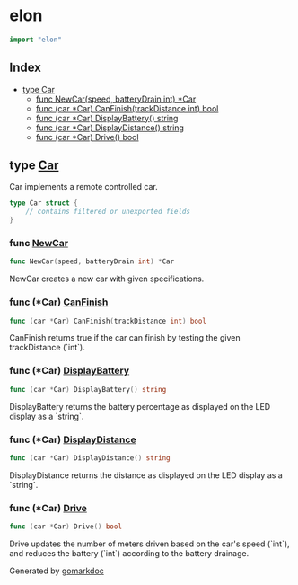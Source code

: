 <!-- Code generated by gomarkdoc. DO NOT EDIT -->

# elon

```go
import "elon"
```

## Index

- [type Car](<#type-car>)
  - [func NewCar(speed, batteryDrain int) *Car](<#func-newcar>)
  - [func (car *Car) CanFinish(trackDistance int) bool](<#func-car-canfinish>)
  - [func (car *Car) DisplayBattery() string](<#func-car-displaybattery>)
  - [func (car *Car) DisplayDistance() string](<#func-car-displaydistance>)
  - [func (car *Car) Drive() bool](<#func-car-drive>)


## type [Car](<https://github.com/vpayno/exercism-workspace/blob/main/go/elons-toys/car.go#L4-L10>)

Car implements a remote controlled car\.

```go
type Car struct {
    // contains filtered or unexported fields
}
```

### func [NewCar](<https://github.com/vpayno/exercism-workspace/blob/main/go/elons-toys/car.go#L13>)

```go
func NewCar(speed, batteryDrain int) *Car
```

NewCar creates a new car with given specifications\.

### func \(\*Car\) [CanFinish](<https://github.com/vpayno/exercism-workspace/blob/main/go/elons-toys/elons_toys.go#L33>)

```go
func (car *Car) CanFinish(trackDistance int) bool
```

CanFinish returns true if the car can finish by testing the given trackDistance \(\`int\`\)\.

### func \(\*Car\) [DisplayBattery](<https://github.com/vpayno/exercism-workspace/blob/main/go/elons-toys/elons_toys.go#L28>)

```go
func (car *Car) DisplayBattery() string
```

DisplayBattery returns the battery percentage as displayed on the LED display as a \`string\`\.

### func \(\*Car\) [DisplayDistance](<https://github.com/vpayno/exercism-workspace/blob/main/go/elons-toys/elons_toys.go#L23>)

```go
func (car *Car) DisplayDistance() string
```

DisplayDistance returns the distance as displayed on the LED display as a \`string\`\.

### func \(\*Car\) [Drive](<https://github.com/vpayno/exercism-workspace/blob/main/go/elons-toys/elons_toys.go#L9>)

```go
func (car *Car) Drive() bool
```

Drive updates the number of meters driven based on the car's speed \(\`int\`\)\, and reduces the battery \(\`int\`\) according to the battery drainage\.



Generated by [gomarkdoc](<https://github.com/princjef/gomarkdoc>)
